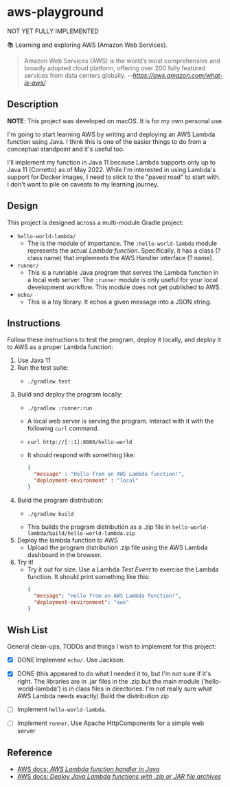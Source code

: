# aws-playground

NOT YET FULLY IMPLEMENTED

📚 Learning and exploring AWS (Amazon Web Services).

> Amazon Web Services (AWS) is the world’s most comprehensive and broadly adopted cloud platform, offering over 200
> fully featured services from data centers globally.
> --<cite>https://aws.amazon.com/what-is-aws/</cite>


## Description

**NOTE**: This project was developed on macOS. It is for my own personal use.

I'm going to start learning AWS by writing and deploying an AWS Lambda function using Java. I think this is one of the
easier things to do from a conceptual standpoint and it's useful too.

I'll implement my function in Java 11 because Lambda supports only up to Java 11 (Corretto) as of May 2022. While I'm
interested in using Lambda's support for Docker images, I need to stick to the "paved road" to start with. I don't want
to pile on caveats to my learning journey.


## Design

This project is designed across a multi-module Gradle project:

* `hello-world-lambda/`
  * The  is the module of importance. The `:hello-world-lambda` module represents the actual *Lambda function*. Specifically,
    it has a class (? class name) that implements the AWS Handler interface (? name).
* `runner/`
  * This is a runnable Java program that serves the Lambda function in a local web server. The `:runner` module is only
    useful for your local development workflow. This module does not get published to AWS.
* `echo/`
  * This is a toy library. It echos a given message into a JSON string. 


## Instructions

Follow these instructions to test the program, deploy it locally, and deploy it to AWS as a proper Lambda function:

1. Use Java 11
2. Run the test suite:
   * ```shell
     ./gradlew test
     ```
4. Build and deploy the program locally:
   * ```shell
     ./gradlew :runner:run
     ```
   * A local web server is serving the program. Interact with it with the following `curl` command.
   * ```shell
     curl http://[::1]:8080/hello-world
     ```
   * It should respond with something like:
     ```json
     {
       "message" : "Hello from an AWS Lambda function!",
       "deployment-environment" : "local"
     }
     ```
5. Build the program distribution:
   * ```shell
     ./gradlew build
     ```
   * This builds the program distribution as a .zip file in `hello-world-lambda/build/hello-world-lambda.zip`
6. Deploy the lambda function to AWS
   * Upload the program distribution .zip file using the AWS Lambda dashboard in the browser.
7. Try it!
   * Try it out for size. Use a Lambda *Test Event* to exercise the Lambda function. It should print something like this:
     ```json
     {
       "message": "Hello from an AWS Lambda function!",
       "deployment-environment": "aws"
     }
     ```


## Wish List

General clean-ups, TODOs and things I wish to implement for this project:

* [X] DONE Implement `echo/`. Use Jackson.
* [x] DONE (this appeared to do what I needed it to, but I'm not sure if it's right. The libraries are in .jar files in
  the .zip but the main module ('hello-world-lambda') is in class files in directories. I'm not really sure what AWS Lambda
  needs exactly) Build the distribution zip
* [ ] Implement `hello-world-lambda`.
* [ ] Implement `runner`.  Use Apache HttpComponents for a simple web server


## Reference

* [AWS docs: *AWS Lambda function handler in Java*](https://docs.aws.amazon.com/lambda/latest/dg/java-handler.html?icmpid=docs_lambda_help)
* [AWS docs: *Deploy Java Lambda functions with .zip or JAR file archives*](https://docs.aws.amazon.com/lambda/latest/dg/java-package.html)
